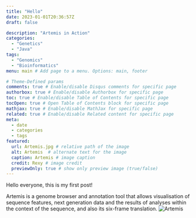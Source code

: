 ```yaml
---
title: "Hello"
date: 2023-01-01T20:36:57Z
draft: false

description: "Artemis in Action"
categories:
  - "Genetics"
  - "Java"
tags:
  - "Genomics"
  - "Bioinformatics"
menu: main # Add page to a menu. Options: main, footer

# Theme-Defined params
comments: true # Enable/disable Disqus comments for specific page
authorbox: true # Enable/disable Authorbox for specific page
toc: true # Enable/disable Table of Contents for specific page
tocOpen: true # Open Table of Contents block for specific page
mathjax: true # Enable/disable MathJax for specific page
related: true # Enable/disable Related content for specific page
meta:
  - date
  - categories
  - tags
featured:
  url: Artemis.jpg # relative path of the image
  alt: Artemis  # alternate text for the image
  caption: Artemis # image caption
  credit: Rexy # image credit
  previewOnly: true # show only preview image (true/false)
---
```


 Hello everyone, this is my first post!
  
 Artemis is a genome browser and annotation tool that allows visualisation of sequence features, next generation data and the results of analyses within the context of the sequence, and also its six-frame translation.
![Artemis](https://stunning-eclair-7c2880.netlify.app/img/artemis.jpg)